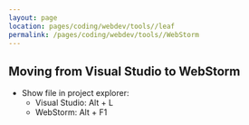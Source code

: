 ```yaml
---
layout: page
location: pages/coding/webdev/tools//leaf
permalink: /pages/coding/webdev/tools//WebStorm
---
```


## Moving from Visual Studio to WebStorm

- Show file in project explorer:
    - Visual Studio: Alt + L
    - WebStorm: Alt + F1
